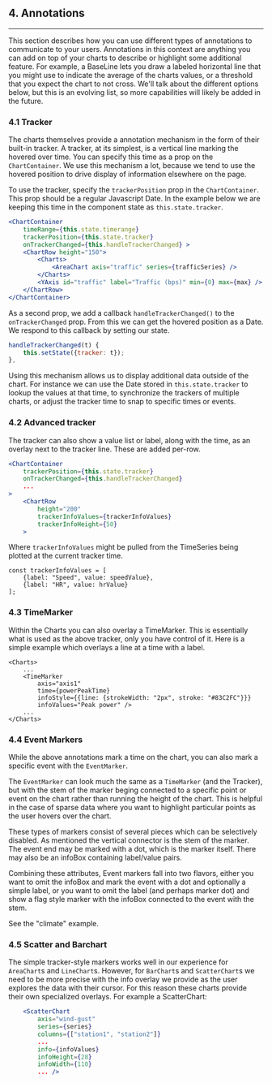 
## 4. Annotations

---

This section describes how you can use different types of annotations to communicate to your users. Annotations in this context are anything you can add on top of your charts to describe or highlight some additional feature. For example, a BaseLine lets you draw a labeled horizontal line that you might use to indicate the average of the charts values, or a threshold that you expect the chart to not cross. We'll talk about the different options below, but this is an evolving list, so more capabilities will likely be added in the future.

### 4.1 Tracker

The charts themselves provide a annotation mechanism in the form of their built-in tracker. A tracker, at its simplest, is a vertical line marking the hovered over time. You can specify this time as a prop on the `ChartContainer`. We use this mechanism a lot, because we tend to use the hovered position to drive display of information elsewhere on the page.

To use the tracker, specify the `trackerPosition` prop in the `ChartContainer`. This prop should be a regular Javascript Date. In the example below we are keeping this time in the component state as `this.state.tracker`.

```jsx
<ChartContainer
    timeRange={this.state.timerange}
    trackerPosition={this.state.tracker}
    onTrackerChanged={this.handleTrackerChanged} >
    <ChartRow height="150">
        <Charts>
            <AreaChart axis="traffic" series={trafficSeries} />
        </Charts>
        <YAxis id="traffic" label="Traffic (bps)" min={0} max={max} />
    </ChartRow>
</ChartContainer>
```

As a second prop, we add a callback `handleTrackerChanged()` to the `onTrackerChanged` prop. From this we can get the hovered position as a Date. We respond to this callback by setting our state.

```js
handleTrackerChanged(t) {
    this.setState({tracker: t});
},
```

Using this mechanism allows us to display additional data outside of the chart. For instance we can use the Date stored in `this.state.tracker` to lookup the values at that time, to synchronize the trackers of multiple charts, or adjust the tracker time to snap to specific times or events.

### 4.2 Advanced tracker

The tracker can also show a value list or label, along with the time, as an overlay next to the tracker line. These are added per-row.

```jsx
<ChartContainer
    trackerPosition={this.state.tracker}
    onTrackerChanged={this.handleTrackerChanged}
    ...
>
    <ChartRow
        height="200"
        trackerInfoValues={trackerInfoValues}
        trackerInfoHeight={50}
    >
```

Where `trackerInfoValues` might be pulled from the TimeSeries being plotted at the current tracker time.

    const trackerInfoValues = [
        {label: "Speed", value: speedValue},
        {label: "HR", value: hrValue}
    ];

### 4.3 TimeMarker

Within the Charts you can also overlay a TimeMarker. This is essentially what is used as the above tracker, only you have control of it. Here is a simple example which overlays a line at a time with a label.

    <Charts>
        ...
        <TimeMarker
            axis="axis1"
            time={powerPeakTime}
            infoStyle={{line: {strokeWidth: "2px", stroke: "#83C2FC"}}}
            infoValues="Peak power" />
        ...
    </Charts>

### 4.4 Event Markers

While the above annotations mark a time on the chart, you can also mark a specific event with the `EventMarker`.

The `EventMarker` can look much the same as a `TimeMarker` (and the Tracker), but with the stem of the marker beging connected to a specific point or event on the chart rather than running the height of the chart. This is helpful in the case of sparse data where you want to highlight particular points as the user hovers over the chart.

These types of markers consist of several pieces which can be selectively disabled. As mentioned the vertical connector is the stem of the marker. The event end may be marked with a dot, which is the marker itself. There may also be an infoBox containing label/value pairs.

Combining these attributes, Event markers fall into two flavors, either you want to omit the infoBox and mark the event with a dot and optionally a simple label, or you want to omit the label (and perhaps marker dot) and show a flag style marker with the infoBox connected to the event with the stem.

See the "climate" example.

### 4.5 Scatter and Barchart

The simple tracker-style markers works well in our experience for `AreaChart`s and `LineChart`s. However, for `BarChart`s and `ScatterChart`s we need to be more precise with the info overlay we provide as the user explores the data with their cursor. For this reason these charts provide their own specialized overlays. For example a ScatterChart:

```jsx
    <ScatterChart
        axis="wind-gust"
        series={series}
        columns={["station1", "station2"]}
        ...
        info={infoValues}
        infoHeight={28}
        infoWidth={110}
        ... />
```
